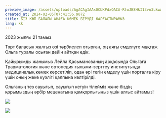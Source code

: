 ```yaml
---
preview_image: /assets/uploads/AgACAgIAAx0CbKPdxQACA-RlwJE8HkI13vn3LkwAAaoBNvnmVgQAAv_hMRvqmQhKUptV6lY_wxQBAAMCAAN5AAM0BA
created_at: 2024-02-05T07:41:56.907Z
title: БІЗ КӨП БАЛАЛЫ АНАҒА КӨМЕК БЕРУДІ ЖАЛҒАСТЫРАМЫЗ
lang: kk
---
```


2023 жылғы 21 тамыз

Төрт баласын жалғыз өзі тәрбиелеп отырған, оң аяғы емделуге мұқтаж Ольга туралы осыған дейін айтқан едік.

Қайырымды жанымыз Лейла Қасыманованың арқасында Ольгаға Травматология және ортопедия ғылыми-зерттеу институтында медициналық көмек көрсетіліп, одан әрі тегін емделу үшін порталға кіру үшін оның жеке куәлігі қалпына келтірілді.

Ольганың тез сауығып, сауығып кетуін тілейміз және біздің қорымыздың әрбір меценатына қамқорлығыңыз үшін алғыс айтамыз!

![](/assets/uploads/AgACAgIAAx0CbKPdxQACA-JlwJE8LMlPi1RAE4PauATSgoZKYgAC_uExG-qZCErUAz98GugFHwEAAwIAA3kAAzQE)

![](/assets/uploads/AgACAgIAAx0CbKPdxQACA-NlwJE8BZhgjIX8FOcfA75HpUMDwwAD4jEb6pkISgqHVl3xAtBYAQADAgADeQADNAQ)

